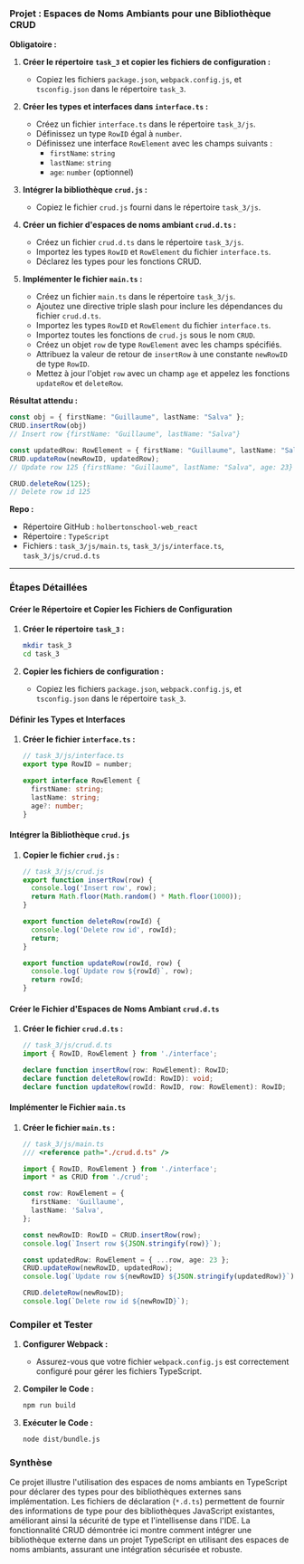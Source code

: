 ### Projet : Espaces de Noms Ambiants pour une Bibliothèque CRUD

**Obligatoire :**

1. **Créer le répertoire `task_3` et copier les fichiers de configuration :**
   - Copiez les fichiers `package.json`, `webpack.config.js`, et `tsconfig.json` dans le répertoire `task_3`.

2. **Créer les types et interfaces dans `interface.ts` :**
   - Créez un fichier `interface.ts` dans le répertoire `task_3/js`.
   - Définissez un type `RowID` égal à `number`.
   - Définissez une interface `RowElement` avec les champs suivants :
     - `firstName`: `string`
     - `lastName`: `string`
     - `age`: `number` (optionnel)

3. **Intégrer la bibliothèque `crud.js` :**
   - Copiez le fichier `crud.js` fourni dans le répertoire `task_3/js`.

4. **Créer un fichier d'espaces de noms ambiant `crud.d.ts` :**
   - Créez un fichier `crud.d.ts` dans le répertoire `task_3/js`.
   - Importez les types `RowID` et `RowElement` du fichier `interface.ts`.
   - Déclarez les types pour les fonctions CRUD.

5. **Implémenter le fichier `main.ts` :**
   - Créez un fichier `main.ts` dans le répertoire `task_3/js`.
   - Ajoutez une directive triple slash pour inclure les dépendances du fichier `crud.d.ts`.
   - Importez les types `RowID` et `RowElement` du fichier `interface.ts`.
   - Importez toutes les fonctions de `crud.js` sous le nom `CRUD`.
   - Créez un objet `row` de type `RowElement` avec les champs spécifiés.
   - Attribuez la valeur de retour de `insertRow` à une constante `newRowID` de type `RowID`.
   - Mettez à jour l'objet `row` avec un champ `age` et appelez les fonctions `updateRow` et `deleteRow`.

**Résultat attendu :**

```typescript
const obj = { firstName: "Guillaume", lastName: "Salva" };
CRUD.insertRow(obj)
// Insert row {firstName: "Guillaume", lastName: "Salva"}

const updatedRow: RowElement = { firstName: "Guillaume", lastName: "Salva", age: 23 };
CRUD.updateRow(newRowID, updatedRow);
// Update row 125 {firstName: "Guillaume", lastName: "Salva", age: 23}

CRUD.deleteRow(125);
// Delete row id 125
```

**Repo :**

- Répertoire GitHub : `holbertonschool-web_react`
- Répertoire : `TypeScript`
- Fichiers : `task_3/js/main.ts`, `task_3/js/interface.ts`, `task_3/js/crud.d.ts`

---

### Étapes Détaillées

#### Créer le Répertoire et Copier les Fichiers de Configuration

1. **Créer le répertoire `task_3` :**
   ```bash
   mkdir task_3
   cd task_3
   ```

2. **Copier les fichiers de configuration :**
   - Copiez les fichiers `package.json`, `webpack.config.js`, et `tsconfig.json` dans le répertoire `task_3`.

#### Définir les Types et Interfaces

1. **Créer le fichier `interface.ts` :**
   ```typescript
   // task_3/js/interface.ts
   export type RowID = number;

   export interface RowElement {
     firstName: string;
     lastName: string;
     age?: number;
   }
   ```

#### Intégrer la Bibliothèque `crud.js`

1. **Copier le fichier `crud.js` :**
   ```javascript
   // task_3/js/crud.js
   export function insertRow(row) {
     console.log('Insert row', row);
     return Math.floor(Math.random() * Math.floor(1000));
   }

   export function deleteRow(rowId) {
     console.log('Delete row id', rowId);
     return;
   }

   export function updateRow(rowId, row) {
     console.log(`Update row ${rowId}`, row);
     return rowId;
   }
   ```

#### Créer le Fichier d'Espaces de Noms Ambiant `crud.d.ts`

1. **Créer le fichier `crud.d.ts` :**
   ```typescript
   // task_3/js/crud.d.ts
   import { RowID, RowElement } from './interface';

   declare function insertRow(row: RowElement): RowID;
   declare function deleteRow(rowId: RowID): void;
   declare function updateRow(rowId: RowID, row: RowElement): RowID;
   ```

#### Implémenter le Fichier `main.ts`

1. **Créer le fichier `main.ts` :**
   ```typescript
   // task_3/js/main.ts
   /// <reference path="./crud.d.ts" />

   import { RowID, RowElement } from './interface';
   import * as CRUD from './crud';

   const row: RowElement = {
     firstName: 'Guillaume',
     lastName: 'Salva',
   };

   const newRowID: RowID = CRUD.insertRow(row);
   console.log(`Insert row ${JSON.stringify(row)}`);

   const updatedRow: RowElement = { ...row, age: 23 };
   CRUD.updateRow(newRowID, updatedRow);
   console.log(`Update row ${newRowID} ${JSON.stringify(updatedRow)}`);

   CRUD.deleteRow(newRowID);
   console.log(`Delete row id ${newRowID}`);
   ```

### Compiler et Tester

1. **Configurer Webpack :**
   - Assurez-vous que votre fichier `webpack.config.js` est correctement configuré pour gérer les fichiers TypeScript.

2. **Compiler le Code :**
   ```bash
   npm run build
   ```

3. **Exécuter le Code :**
   ```bash
   node dist/bundle.js
   ```

### Synthèse

Ce projet illustre l'utilisation des espaces de noms ambiants en TypeScript pour déclarer des types pour des bibliothèques externes sans implémentation. Les fichiers de déclaration (`*.d.ts`) permettent de fournir des informations de type pour des bibliothèques JavaScript existantes, améliorant ainsi la sécurité de type et l'intellisense dans l'IDE. La fonctionnalité CRUD démontrée ici montre comment intégrer une bibliothèque externe dans un projet TypeScript en utilisant des espaces de noms ambiants, assurant une intégration sécurisée et robuste.